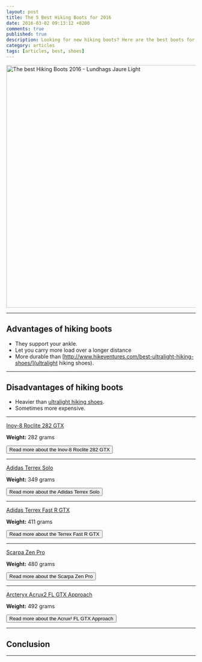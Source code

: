 ```yaml
---
layout: post
title: The 5 Best Hiking Boots for 2016
date: 2016-03-02 09:13:12 +0200
comments: true
published: true
description: Looking for new hiking boots? Here are the best boots for hiking and backpacking for 2016
category: articles
tags: [articles, best, shoes]
---
```


<a data-flickr-embed="true"  href="https://www.flickr.com/photos/90204224@N07/27313686292/in/dateposted-public/" title="Lundhags Jaure Light"><img src="https://c5.staticflickr.com/8/7298/27313686292_ef9eb5229c_b.jpg" width="1024" height="643" alt="The best Hiking Boots 2016 - Lundhags Jaure Light"></a><script async src="//embedr.flickr.com/assets/client-code.js" charset="utf-8"></script>   
<!--more-->

---

## Advantages of hiking boots

* They support your ankle.
* Let you carry more load over a longer distance
* More durable than [http://www.hikeventures.com/best-ultralight-hiking-shoes/](ultralight hiking shoes).

---

## Disadvantages of hiking boots

* Heavier than [ultralight hiking shoes](http://www.hikeventures.com/best-ultralight-hiking-shoes/).
* Sometimes more expensive.




---

[Inov-8 Roclite 282 GTX](http://www.backcountry.com/inov-8-roclite-282-gtx-trail-running-shoe-mens)

**Weight:** 282 grams




<a href="http://www.backcountry.com/inov-8-roclite-282-gtx-trail-running-shoe-mens"><button type="button" class="btn btn-danger">Read more about the Inov-8 Roclite 282 GTX</button></a> 

---

[Adidas Terrex Solo](http://www.backcountry.com/adidas-outdoor-terrex-solo-approach-shoe-mens)

**Weight:** 349 grams


<a href="http://www.backcountry.com/adidas-outdoor-terrex-solo-approach-shoe-mens"><button type="button" class="btn btn-danger">Read more about the Adidas Terrex Solo</button></a> 

---

[Adidas Terrex Fast R GTX](http://www.backcountry.com/adidas-outdoor-terrex-fast-r-gtx-hiking-shoe-mens)

**Weight:** 411 grams



<a href="http://www.backcountry.com/adidas-outdoor-terrex-fast-r-gtx-hiking-shoe-mens"><button type="button" class="btn btn-danger">Read more about the Terrex Fast R GTX</button></a> 

---

[Scarpa Zen Pro](http://www.backcountry.com/scarpa-zen-pro-hiking-shoe-mens)

**Weight:** 480 grams



<a href="http://www.backcountry.com/scarpa-zen-pro-hiking-shoe-mens"><button type="button" class="btn btn-danger">Read more about the Scarpa Zen Pro</button></a> 

---

[Arcteryx Acrux2 FL GTX Approach](http://www.backcountry.com/arcteryx-acrux2-fl-approach-shoe-mens) 

**Weight:** 492 grams



<a href="http://www.backcountry.com/arcteryx-acrux2-fl-approach-shoe-mens"><button type="button" class="btn btn-danger">Read more about the Acrux² FL GTX Approach</button></a> 

---
## Conclusion


---

<script type="text/javascript">
amzn_assoc_placement = "adunit0";
amzn_assoc_search_bar = "false";
amzn_assoc_tracking_id = "hikeve-20";
amzn_assoc_search_bar_position = "top";
amzn_assoc_ad_mode = "search";
amzn_assoc_ad_type = "smart";
amzn_assoc_marketplace = "amazon";
amzn_assoc_region = "US";
amzn_assoc_title = "Hiking Boot Suggestions";
amzn_assoc_default_search_phrase = "Hiking Boots";
amzn_assoc_default_category = "All";
amzn_assoc_linkid = "0d18f88262f19f39fc7a13f07ae2563b";
</script>
<script src="//z-na.amazon-adsystem.com/widgets/onejs?MarketPlace=US"></script>
